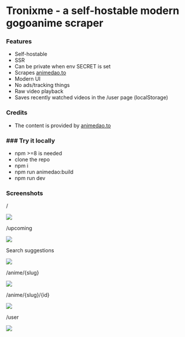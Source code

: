 # Tronixme - a self-hostable modern gogoanime scraper

### Features

- Self-hostable
- SSR
- Can be private when env SECRET is set
- Scrapes [animedao.to](https://animedao.to)
- Modern UI
- No ads/tracking things
- Raw video playback
- Saves recently watched videos in the /user page (localStorage)

### Credits

- The content is provided by [animedao.to](https://animedao.to)

### ### Try it locally

- npm >=8 is needed
- clone the repo
- npm i 
- npm run animedao:build
- npm run dev

### Screenshots

/

![](https://i.imgur.com/AKGdNHN.png)

/upcoming

![](https://i.imgur.com/XgcezFY.png)

Search suggestions

![](https://i.imgur.com/hYqahjI.png)

/anime/{slug}

![](https://i.imgur.com/Hl6a26z.png)

/anime/{slug}/{id}

![](https://i.imgur.com/OWpXTa9.png)

/user

![](https://i.imgur.com/UZu2snQ.png)
